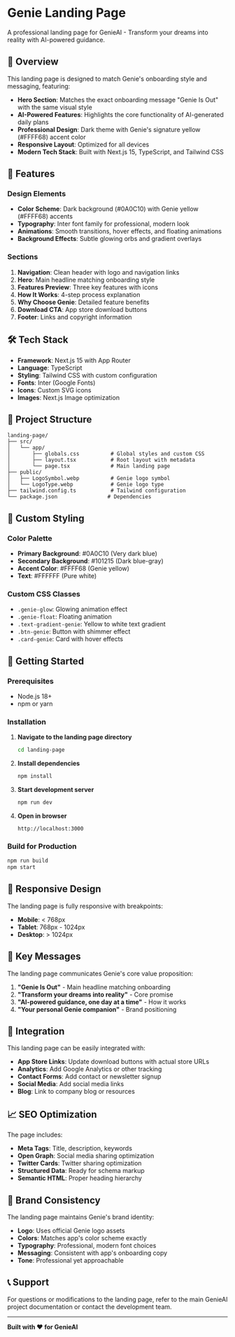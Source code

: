 # Genie Landing Page

A professional landing page for GenieAI - Transform your dreams into reality with AI-powered guidance.

## 🎯 Overview

This landing page is designed to match Genie's onboarding style and messaging, featuring:

- **Hero Section**: Matches the exact onboarding message "Genie Is Out" with the same visual style
- **AI-Powered Features**: Highlights the core functionality of AI-generated daily plans
- **Professional Design**: Dark theme with Genie's signature yellow (#FFFF68) accent color
- **Responsive Layout**: Optimized for all devices
- **Modern Tech Stack**: Built with Next.js 15, TypeScript, and Tailwind CSS

## 🚀 Features

### Design Elements

- **Color Scheme**: Dark background (#0A0C10) with Genie yellow (#FFFF68) accents
- **Typography**: Inter font family for professional, modern look
- **Animations**: Smooth transitions, hover effects, and floating animations
- **Background Effects**: Subtle glowing orbs and gradient overlays

### Sections

1. **Navigation**: Clean header with logo and navigation links
2. **Hero**: Main headline matching onboarding style
3. **Features Preview**: Three key features with icons
4. **How It Works**: 4-step process explanation
5. **Why Choose Genie**: Detailed feature benefits
6. **Download CTA**: App store download buttons
7. **Footer**: Links and copyright information

## 🛠 Tech Stack

- **Framework**: Next.js 15 with App Router
- **Language**: TypeScript
- **Styling**: Tailwind CSS with custom configuration
- **Fonts**: Inter (Google Fonts)
- **Icons**: Custom SVG icons
- **Images**: Next.js Image optimization

## 📁 Project Structure

```
landing-page/
├── src/
│   └── app/
│       ├── globals.css          # Global styles and custom CSS
│       ├── layout.tsx           # Root layout with metadata
│       └── page.tsx             # Main landing page
├── public/
│   ├── LogoSymbol.webp          # Genie logo symbol
│   └── LogoType.webp            # Genie logo type
├── tailwind.config.ts           # Tailwind configuration
└── package.json                # Dependencies
```

## 🎨 Custom Styling

### Color Palette

- **Primary Background**: #0A0C10 (Very dark blue)
- **Secondary Background**: #101215 (Dark blue-gray)
- **Accent Color**: #FFFF68 (Genie yellow)
- **Text**: #FFFFFF (Pure white)

### Custom CSS Classes

- `.genie-glow`: Glowing animation effect
- `.genie-float`: Floating animation
- `.text-gradient-genie`: Yellow to white text gradient
- `.btn-genie`: Button with shimmer effect
- `.card-genie`: Card with hover effects

## 🚀 Getting Started

### Prerequisites

- Node.js 18+
- npm or yarn

### Installation

1. **Navigate to the landing page directory**

   ```bash
   cd landing-page
   ```

2. **Install dependencies**

   ```bash
   npm install
   ```

3. **Start development server**

   ```bash
   npm run dev
   ```

4. **Open in browser**

   ```
   http://localhost:3000
   ```

### Build for Production

```bash
npm run build
npm start
```

## 📱 Responsive Design

The landing page is fully responsive with breakpoints:

- **Mobile**: < 768px
- **Tablet**: 768px - 1024px  
- **Desktop**: > 1024px

## 🎯 Key Messages

The landing page communicates Genie's core value proposition:

1. **"Genie Is Out"** - Main headline matching onboarding
2. **"Transform your dreams into reality"** - Core promise
3. **"AI-powered guidance, one day at a time"** - How it works
4. **"Your personal Genie companion"** - Brand positioning

## 🔗 Integration

This landing page can be easily integrated with:

- **App Store Links**: Update download buttons with actual store URLs
- **Analytics**: Add Google Analytics or other tracking
- **Contact Forms**: Add contact or newsletter signup
- **Social Media**: Add social media links
- **Blog**: Link to company blog or resources

## 📈 SEO Optimization

The page includes:

- **Meta Tags**: Title, description, keywords
- **Open Graph**: Social media sharing optimization
- **Twitter Cards**: Twitter sharing optimization
- **Structured Data**: Ready for schema markup
- **Semantic HTML**: Proper heading hierarchy

## 🎨 Brand Consistency

The landing page maintains Genie's brand identity:

- **Logo**: Uses official Genie logo assets
- **Colors**: Matches app's color scheme exactly
- **Typography**: Professional, modern font choices
- **Messaging**: Consistent with app's onboarding copy
- **Tone**: Professional yet approachable

## 📞 Support

For questions or modifications to the landing page, refer to the main GenieAI project documentation or contact the development team.

---

**Built with ❤️ for GenieAI**
